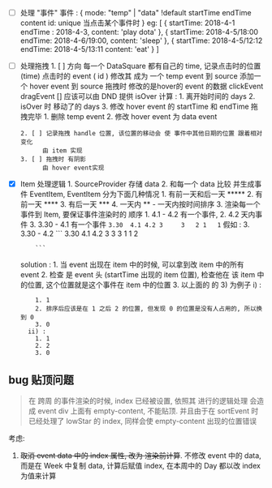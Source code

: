 - [ ] 处理 "事件"
      事件 : {
        mode: "temp" | "data" !default
        startTime 
        endTime
        content
        id: unique 
          当点击某个事件时
      }
      eg: 
      [
        {
          startTime: 2018-4-1
          endTime : 2018-4-3,
          content: 'play dota'
        },
        {
          startTime: 2018-4-5/18:00
          endTime: 2018-4-6/19:00,
          content: 'sleep'
        },
        {
          startTime: 2018-4-5/12:12
          endTime: 2018-4-5/13:11
          content: 'eat'
        }
      ]
- [ ] 处理拖拽
      1. [ ] 方向
            每一个 DataSquare 都有自己的 time,
            记录点击时的位置 (time)
            点击时的 event ( id )
            修改其  成为 一个 temp event 到 source
            添加一个 hover event 到 source
            拖拽时 修改的是hover的 event 的数据
                clickEvent
                dragEvent [] 应该可以由 DND 提供 isOver
                计算 :
                      1. 离开始时间的 days
                      2. isOver 时 移动了的 days
                      3. 修改 hover event 的 startTime 和 endTime
            拖拽完毕
                1. 删除 temp event
                2. 修改 hover event 为 data event

      2. [ ] 记录拖拽 handle 位置, 该位置的移动会 使 事件中其他日期的位置 跟着相对变化
            由 item 实现
      3. [ ] 拖拽时 有阴影
            由 hover event实现
- [x] Item 处理逻辑
      1. SourceProvider 存储 data
      2. 和每一个 data 比较 并生成事件 EventItem, EventItem 分为下面几种情况
          1. 有前一天和后一天 *****
          2. 有前一天 ****
          3. 有后一天 ***
          4. 一天内 **
            - 一天内按时间排序
      3. 渲染每一个 事件到 Item, 要保证事件渲染时的 顺序
          1.  4.1 - 4.2 有一个事件,
          2.  4.2 天内事件
          3.  3.30 - 4.1 有一个事件
          ```
          3.30  4.1 4.2
          3     3   2
                1   1
          ```
          假如 : 
          3. 3.30 - 4.2
          ```
          3.30  4.1   4.2
          3     3     3
                1     1
                      2

          ```

    solution :
      1. 当 event 出现在 item 中的时候, 可以拿到改 item 中的所有 event
      2. 检查 是 event 头 (startTime 出现的 item 位置), 检查他在 该 item 中的位置, 这个位置就是这个事件在 item 中的位置
      3. 以上面的 的 3) 为例子
        i) :
          
          1. 1
          2. 排序后应该是在 1 之后 2 的位置, 但发现 0 的位置是没有人占用的, 所以换到 0
          3. 0
        ii) :
          1. 1
          2. 2
          3. 0
      

## bug 贴顶问题

> 在 跨周 的事件渲染的时候, index 已经被设置, 依照其 进行的逻辑处理 会造成 event div 上面有 empty-content, 不能贴顶. 并且由于在 sortEvent 时已经处理了 lowStar 的 index, 同样会使 empty-content 出现的位置错误

考虑:

  1. ~~取消 event data 中的 index 属性, 改为 渲染前计算~~. 不修改 event 中的 data, 而是在 Week 中复制 data, 计算后赋值 index, 在本周中的 Day 都以改 index 为值来计算
